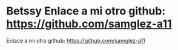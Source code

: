 # Betssy Enlace a mi otro github: https://github.com/samglez-a11
Enlace a mi otro github: https://github.com/samglez-a11
